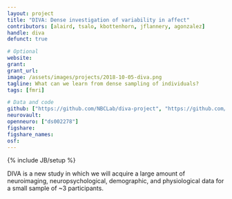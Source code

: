```yaml
---
layout: project
title: "DIVA: Dense investigation of variability in affect"
contributors: [alaird, tsalo, kbottenhorn, jflannery, agonzalez]
handle: diva
defunct: true

# Optional
website:
grant:
grant_url:
image: /assets/images/projects/2018-10-05-diva.png
tagline: What can we learn from dense sampling of individuals?
tags: [fmri]

# Data and code
github: ["https://github.com/NBCLab/diva-project", "https://github.com/NBCLab/arithmetic-task", "https://github.com/NBCLab/pyfLoc", "https://github.com/NBCLab/localizer-task", "https://github.com/NBCLab/film-viewing-task", "https://github.com/NBCLab/arithmetic-task", "https://github.com/NBCLab/sorpf-task", "https://github.com/NBCLab/eirt-task", "https://github.com/NBCLab/probabilistic-selection-task"]
neurovault:
openneuro: ["ds002278"]
figshare:
figshare_names:
osf:
---
```

{% include JB/setup %}

DIVA is a new study in which we will acquire a large amount of neuroimaging, neuropsychological, demographic, and physiological data for a small sample of ~3 participants.
